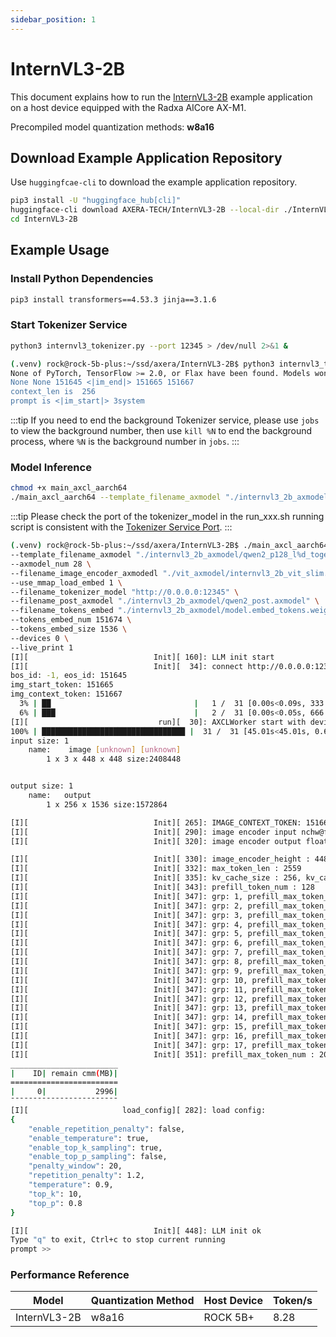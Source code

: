 ```yaml
---
sidebar_position: 1
---
```


# InternVL3-2B

This document explains how to run the [InternVL3-2B](https://huggingface.co/OpenGVLab/InternVL3-2B) example application on a host device equipped with the Radxa AICore AX-M1.

Precompiled model quantization methods: **w8a16**

## Download Example Application Repository

Use `huggingfcae-cli` to download the example application repository.

<NewCodeBlock tip="Host" type="Device">

```bash
pip3 install -U "huggingface_hub[cli]"
huggingface-cli download AXERA-TECH/InternVL3-2B --local-dir ./InternVL3-2B
cd InternVL3-2B
```

</NewCodeBlock>

## Example Usage

### Install Python Dependencies

<NewCodeBlock tip="Host" type="Device">

```bash
pip3 install transformers==4.53.3 jinja==3.1.6
```

</NewCodeBlock>

### Start Tokenizer Service

<NewCodeBlock tip="Host" type="Device">

```bash
python3 internvl3_tokenizer.py --port 12345 > /dev/null 2>&1 &
```

</NewCodeBlock>

```bash
(.venv) rock@rock-5b-plus:~/ssd/axera/InternVL3-2B$ python3 internvl3_tokenizer.py --port 12345
None of PyTorch, TensorFlow >= 2.0, or Flax have been found. Models won't be available and only tokenizers, configuration and file/data utilities can be used.
None None 151645 <|im_end|> 151665 151667
context_len is  256
prompt is <|im_start|> 3system
```

:::tip
If you need to end the background Tokenizer service, please use `jobs` to view the background number, then use `kill %N` to end the background process, where `%N` is the background number in `jobs`.
:::

### Model Inference

<NewCodeBlock tip="Host" type="Device">

```bash
chmod +x main_axcl_aarch64
./main_axcl_aarch64 --template_filename_axmodel "./internvl3_2b_axmodel/qwen2_p128_l%d_together.axmodel" --axmodel_num 28 --filename_image_encoder_axmodedl "./vit_axmodel/internvl3_2b_vit_slim.axmodel" --use_mmap_load_embed 1 --filename_tokenizer_model "http://0.0.0.0:12345" --filename_post_axmodel "./internvl3_2b_axmodel/qwen2_post.axmodel" --filename_tokens_embed "./internvl3_2b_axmodel/model.embed_tokens.weight.bfloat16.bin" --tokens_embed_num 151674 --tokens_embed_size 1536 --devices 0 --live_print
```

</NewCodeBlock>

:::tip
Please check the port of the tokenizer_model in the run_xxx.sh running script is consistent with the [Tokenizer Service Port](#start-tokenizer-service).
:::

```bash
(.venv) rock@rock-5b-plus:~/ssd/axera/InternVL3-2B$ ./main_axcl_aarch64 \
--template_filename_axmodel "./internvl3_2b_axmodel/qwen2_p128_l%d_together.axmodel" \
--axmodel_num 28 \
--filename_image_encoder_axmodedl "./vit_axmodel/internvl3_2b_vit_slim.axmodel" \
--use_mmap_load_embed 1 \
--filename_tokenizer_model "http://0.0.0.0:12345" \
--filename_post_axmodel "./internvl3_2b_axmodel/qwen2_post.axmodel" \
--filename_tokens_embed "./internvl3_2b_axmodel/model.embed_tokens.weight.bfloat16.bin" \
--tokens_embed_num 151674 \
--tokens_embed_size 1536 \
--devices 0 \
--live_print 1
[I][                            Init][ 160]: LLM init start
[I][                            Init][  34]: connect http://0.0.0.0:12345 ok
bos_id: -1, eos_id: 151645
img_start_token: 151665
img_context_token: 151667
  3% | ██                                |   1 /  31 [0.00s<0.09s, 333.33 count/s] tokenizer init ok[I][                            Init][  45]: LLaMaEmbedSelector use mmap
  6% | ███                               |   2 /  31 [0.00s<0.05s, 666.67 count/s] embed_selector init ok
[I][                             run][  30]: AXCLWorker start with devid 0
100% | ████████████████████████████████ |  31 /  31 [45.01s<45.01s, 0.69 count/s] init post axmodel ok,remain_cmm(3371 MB)3614 MB)
input size: 1
    name:    image [unknown] [unknown]
        1 x 3 x 448 x 448 size:2408448


output size: 1
    name:   output
        1 x 256 x 1536 size:1572864

[I][                            Init][ 265]: IMAGE_CONTEXT_TOKEN: 151667, IMAGE_START_TOKEN: 151665
[I][                            Init][ 290]: image encoder input nchw@float32
[I][                            Init][ 320]: image encoder output float32

[I][                            Init][ 330]: image_encoder_height : 448, image_encoder_width: 448
[I][                            Init][ 332]: max_token_len : 2559
[I][                            Init][ 335]: kv_cache_size : 256, kv_cache_num: 2559
[I][                            Init][ 343]: prefill_token_num : 128
[I][                            Init][ 347]: grp: 1, prefill_max_token_num : 1
[I][                            Init][ 347]: grp: 2, prefill_max_token_num : 128
[I][                            Init][ 347]: grp: 3, prefill_max_token_num : 256
[I][                            Init][ 347]: grp: 4, prefill_max_token_num : 384
[I][                            Init][ 347]: grp: 5, prefill_max_token_num : 512
[I][                            Init][ 347]: grp: 6, prefill_max_token_num : 640
[I][                            Init][ 347]: grp: 7, prefill_max_token_num : 768
[I][                            Init][ 347]: grp: 8, prefill_max_token_num : 896
[I][                            Init][ 347]: grp: 9, prefill_max_token_num : 1024
[I][                            Init][ 347]: grp: 10, prefill_max_token_num : 1152
[I][                            Init][ 347]: grp: 11, prefill_max_token_num : 1280
[I][                            Init][ 347]: grp: 12, prefill_max_token_num : 1408
[I][                            Init][ 347]: grp: 13, prefill_max_token_num : 1536
[I][                            Init][ 347]: grp: 14, prefill_max_token_num : 1664
[I][                            Init][ 347]: grp: 15, prefill_max_token_num : 1792
[I][                            Init][ 347]: grp: 16, prefill_max_token_num : 1920
[I][                            Init][ 347]: grp: 17, prefill_max_token_num : 2048
[I][                            Init][ 351]: prefill_max_token_num : 2048
________________________
|    ID| remain cmm(MB)|
========================
|     0|           2996|
¯¯¯¯¯¯¯¯¯¯¯¯¯¯¯¯¯¯¯¯¯¯¯¯
[I][                     load_config][ 282]: load config:
{
    "enable_repetition_penalty": false,
    "enable_temperature": true,
    "enable_top_k_sampling": true,
    "enable_top_p_sampling": false,
    "penalty_window": 20,
    "repetition_penalty": 1.2,
    "temperature": 0.9,
    "top_k": 10,
    "top_p": 0.8
}

[I][                            Init][ 448]: LLM init ok
Type "q" to exit, Ctrl+c to stop current running
prompt >>
```

### Performance Reference

| Model        | Quantization Method | Host Device | Token/s |
| ------------ | ------------------- | ----------- | ------- |
| InternVL3-2B | w8a16               | ROCK 5B+    | 8.28    |
